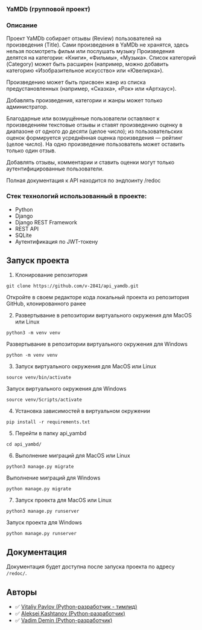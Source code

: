 ### YaMDb (групповой проект)
### Описание
Проект YaMDb собирает отзывы (Review) пользователей на произведения (Title).
Сами произведения в YaMDb не хранятся, здесь нельзя посмотреть фильм или послушать музыку
Произведения делятся на категории: «Книги», «Фильмы», «Музыка».
Список категорий (Category) может быть расширен (например, можно добавить категорию «Изобразительное искусство» или «Ювелирка»).

Произведению может быть присвоен жанр из списка предустановленных (например, «Сказка», «Рок» или «Артхаус»).

Добавлять произведения, категории и жанры может только администратор.

Благодарные или возмущённые пользователи оставляют к произведениям текстовые отзывы и ставят произведению оценку в диапазоне от одного до десяти (целое число); из пользовательских оценок формируется усреднённая оценка произведения — рейтинг (целое число). На одно произведение пользователь может оставить только один отзыв.

Добавлять отзывы, комментарии и ставить оценки могут только аутентифицированные пользователи.

Полная документация к API находится по эндпоинту /redoc

### Стек технологий использованный в проекте:
-   Python
-   Django
-   Django REST Framework
-   REST API
-   SQLite
-   Аутентификация по JWT-токену

## Запуск проекта
1. Клонирование репозитория
```
git clone https://github.com/v-2841/api_yamdb.git
```
Откройте в своем редакторе кода локальный проекта из репозитория GitHub, клонированного ранее

2. Развертывание в репозитории виртуального окружения для MacOS или Linux
```
python3 -m venv venv
```
Развертывание в репозитории виртуального окружения для Windows
```
python -m venv venv
```

3. Запуск виртуального окружения для MacOS или Linux
```
source venv/bin/activate
```
Запуск виртуального окружения для Windows
```
source venv/Scripts/activate
```

4. Установка зависимостей в виртуальном окружении
```
pip install -r requirements.txt
```

5. Перейти в папку api_yambd
```
cd api_yambd/
```

6. Выполнение миграций для MacOS или Linux
```
python3 manage.py migrate
```
Выполнение миграций для Windows
```
python manage.py migrate
```

7. Запуск проекта для MacOS или Linux
```
python3 manage.py runserver
```
Запуск проекта для Windows
```
python manage.py runserver
```

## Документация
Документация будет доступна после запуска проекта по адресу `/redoc/`.

## Авторы
- :white_check_mark: [Vitaliy Pavlov (Python-разработчик - тимлид)](https://github.com/v-2841)
- :white_check_mark: [Aleksei Kashtanov (Python-разработчик)](https://github.com/frensiss2001)
- :white_check_mark: [Vadim Demin (Python-разработчик)](https://github.com/Jaguar0505)